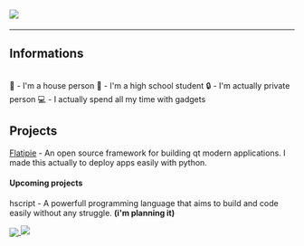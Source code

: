 <h1>
    <img src="https://github-readme-stats.vercel.app/api?username=zenqii&show_icons=True&theme=calm">
</h1>

---

## Informations
<br>
🏡 - I'm a house person
📖 - I'm a high school student
🔒 - I'm actually private person
💻 - I actually spend all my time with gadgets

## Projects

[Flatipie](https://github.com/flatipie/flatipie) - An open source framework for building qt modern applications. I made this actually to deploy apps easily with python.

#### Upcoming projects

hscript - A powerfull programming language that aims to build and code easily without any struggle. **(i'm planning it)**

<a href="https://github.com/flatipie/Flatipie">
  <img align="center" src="https://github-readme-stats.vercel.app/api/pin/?username=flatipie&repo=flatipie&theme=calm" />
</a>

<a>
  <img src="https://github-readme-stats.vercel.app/api/top-langs/?username=zenqii&hide=css,html&layout=compact&theme=calm&card_width=350">
</a>
